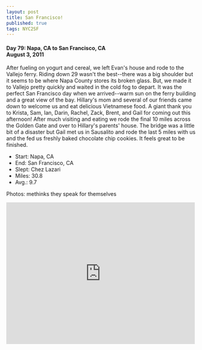 ```yaml
---
layout: post
title: San Francisco!
published: true
tags: NYC2SF
---
```

#### Day 79: Napa, CA to San Francisco, CA<br/>August 3, 2011

After fueling on yogurt and cereal, we left Evan's house and rode to the
Vallejo ferry. Riding down 29 wasn't the best--there was a big shoulder but it
seems to be where Napa County stores its broken glass. But, we made it to
Vallejo pretty quickly and waited in the cold fog to depart.  It was the
perfect San Francisco day when we arrived--warm sun on the ferry building and a
great view of the bay. Hillary's mom and several of our friends came down to
welcome us and eat delicious Vietnamese food. A giant thank you to Krista, Sam,
Ian, Darin, Rachel, Zack, Brent, and Gail for coming out this afternoon!  After
much visiting and eating we rode the final 10 miles across the Golden Gate and
over to Hillary's parents' house. The bridge was a little bit of a disaster but
Gail met us in Sausalito and rode the last 5 miles with us and the fed us
freshly baked chocolate chip cookies. It feels great to be finished.

* Start: Napa, CA
* End: San Francisco, CA
* Slept: Chez Lazari
* Miles: 30.8
* Avg.: 9.7

Photos: methinks they speak for themselves

<iframe src="https://www.flickr.com/photos/123683527@N06/13945053505/in/set-72157644113666282/player/" width="500" height="375" frameborder="0" allowfullscreen webkitallowfullscreen mozallowfullscreen oallowfullscreen msallowfullscreen></iframe>
